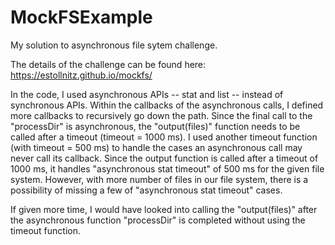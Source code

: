 # MockFSExample

My solution to asynchronous file sytem challenge. 

The details of the challenge can be found here: https://estollnitz.github.io/mockfs/ 

In the code, I used asynchronous APIs -- stat and list -- instead of synchronous APIs. Within the callbacks of the asynchronous calls, I defined more callbacks to recursively go down the path. Since the final call to the "processDir" is asynchronous, the "output(files)" function needs to be called after a timeout (timeout = 1000 ms). I used another timeout function (with timeout = 500 ms) to handle the cases an asynchronous call may never call its callback. Since the output function is called after a timeout of 1000 ms, it handles "asynchronous stat timeout" of 500 ms for the given file system. However, with more number of files in our file system, there is a possibility of missing a few of "asynchronous stat timeout" cases. 

If given more time, I would have looked into calling the "output(files)" after the asynchronous function "processDir" is completed without using the timeout function.
